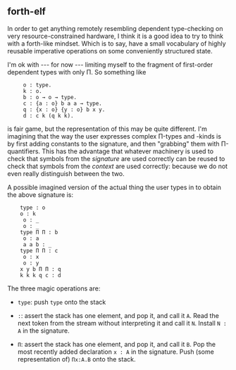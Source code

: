 forth-elf
---------

In order to get anything remotely resembling dependent type-checking
on very resource-constrained hardware, I think it is a good idea to
try to think with a forth-like mindset. Which is to say, have a small
vocabulary of highly reusable imperative operations on some
conveniently structured state.

I'm ok with --- for now --- limiting myself to the fragment of
first-order dependent types with only Π. So something like
```
	 o : type.
	 k : o.
	 b : o → o → type.
	 c : {a : o} b a a → type.
	 q : {x : o} {y : o} b x y.
	 d : c k (q k k).
```

is fair game, but the representation of this may be quite different.
I'm imagining that the way the user expresses complex Π-types and
-kinds is by first adding constants to the signature, and then
"grabbing" them with Π-quantifiers. This has the advantage that
whatever machinery is used to check that symbols from the *signature*
are used correctly can be reused to check that symbols from the
*context* are used correctly: because we do not even really
distinguish between the two.

A possible imagined version of the actual thing the user types in to obtain
the above signature is:
```
    type : o
    o : k
     o : _
     o : _
    type Π Π : b
     o : a
     a a b : _
    type Π Π : c
     o : x
     o : y
    x y b Π Π : q
    k k k q c : d
```
The three magic operations are:

- `type`: push `type` onto the stack

- `:`: assert the stack has one element, and pop it, and call it `A`.
   Read the next token from the stream without interpreting it and call it `N`.
   Install `N : A` in the signature.

- `Π`: assert the stack has one element, and pop it, and call it `B`.
   Pop the most recently added declaration `x : A` in the signature.
   Push (some representation of) `Πx:A.B` onto the stack.
